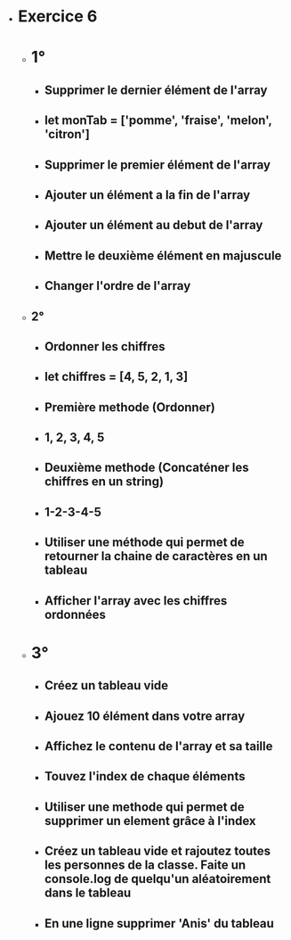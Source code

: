 - # Exercice 6
    - # 1°
        - ## Supprimer le dernier élément de l'array
        - ## let monTab = ['pomme', 'fraise', 'melon', 'citron']


        - ## Supprimer le premier élément de l'array


        - ## Ajouter un élément a la fin de l'array


        - ## Ajouter un élément au debut de l'array


        - ## Mettre le deuxième élément en majuscule 


        - ## Changer l'ordre de l'array


    - ## 2°
        - ## Ordonner les chiffres
        - ## let chiffres = [4, 5, 2, 1, 3]

        - ## Première methode (Ordonner)
        - ## 1, 2, 3, 4, 5


        - ## Deuxième methode (Concaténer les chiffres en un string)
        - ## 1-2-3-4-5


        - ## Utiliser une méthode qui permet de retourner la chaine de caractères en un tableau


        - ## Afficher l'array avec les chiffres ordonnées


    - # 3°
        - ## Créez un tableau vide


        - ## Ajouez 10 élément dans votre array


        - ## Affichez le contenu de l'array et sa taille


        - ## Touvez l'index de chaque éléments


        - ## Utiliser une methode qui permet de supprimer un element grâce à l'index

        
        - ## Créez un tableau vide et rajoutez toutes les personnes de la classe. Faite un console.log de quelqu'un aléatoirement dans le tableau


        - ## En une ligne supprimer 'Anis' du tableau

